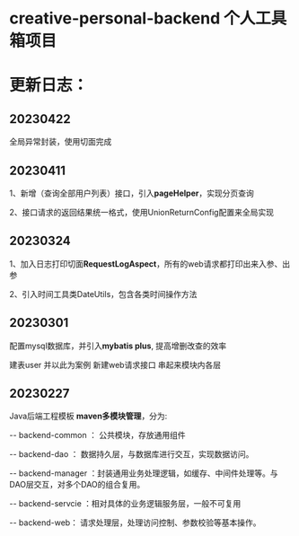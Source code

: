 # creative-personal-backend 个人工具箱项目

# 更新日志：

## 20230422
全局异常封装，使用切面完成


## 20230411
1、新增（查询全部用户列表）接口，引入**pageHelper**，实现分页查询  

2、接口请求的返回结果统一格式，使用UnionReturnConfig配置来全局实现



## 20230324
1、加入日志打印切面**RequestLogAspect**，所有的web请求都打印出来入参、出参  

2、引入时间工具类DateUtils，包含各类时间操作方法


## 20230301

配置mysql数据库，并引入**mybatis plus**, 提高增删改查的效率  

建表user 并以此为案例 新建web请求接口 串起来模块内各层


## 20230227 

Java后端工程模板  **maven多模块管理**，分为:

-- backend-common ： 公共模块，存放通用组件

-- backend-dao ： 数据持久层，与数据库进行交互，实现数据访问。

-- backend-manager ：封装通用业务处理逻辑，如缓存、中间件处理等。与DAO层交互，对多个DAO的组合复用。

-- backend-servcie ：相对具体的业务逻辑服务层，一般不可复用

-- backend-web： 请求处理层，处理访问控制、参数校验等基本操作。




